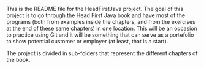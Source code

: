 This is the README file for the HeadFirstJava project. The goal of this project is to go through the Head First Java book and have most of the programs
(both from examples inside the chapters, and from the exercises at the end of these same chapters) in one location. This will be an occasion to practice
using Git and it will be something that can serve as a portefolio to show potential customer or employer (at least, that is a start).

The project is divided in sub-folders that represent the different chapters of the book.
